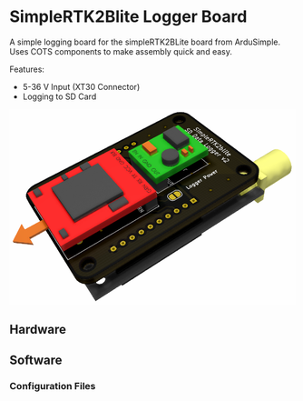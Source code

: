 # SimpleRTK2Blite Logger Board
A simple logging board for the simpleRTK2BLite board from ArduSimple.  Uses COTS components to make assembly quick and easy.

Features:
- 5-36 V Input (XT30 Connector) 
- Logging to SD Card

![SimpleRTK2Blite Board](./Images/featured.png "SimpleRTK2Blite Logger Board")

## Hardware

## Software

### Configuration Files
